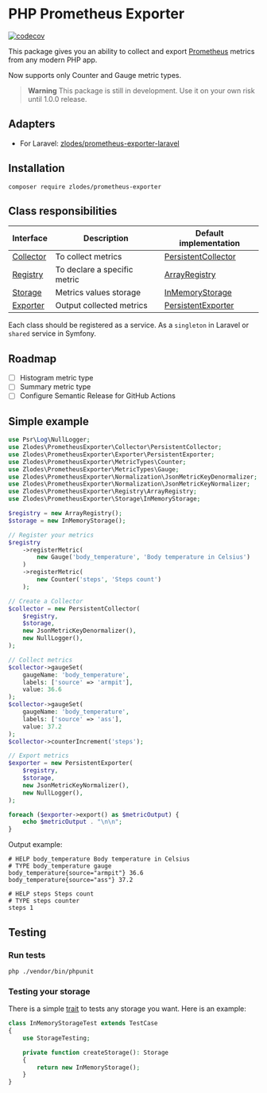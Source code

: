 # PHP Prometheus Exporter

[![codecov](https://codecov.io/gh/zlodes/php-prometheus-exporter/branch/master/graph/badge.svg?token=ROMQ8VBN0A)](https://codecov.io/gh/zlodes/php-prometheus-exporter)

This package gives you an ability to collect and export [Prometheus](https://prometheus.io/) metrics from any modern PHP app.

Now supports only Counter and Gauge metric types.

> **Warning**
> This package is still in development. Use it on your own risk until 1.0.0 release.

## Adapters

* For Laravel: [zlodes/prometheus-exporter-laravel](https://github.com/zlodes/php-prometheus-exporter-laravel)

## Installation

```shell
composer require zlodes/prometheus-exporter
```

## Class responsibilities

| Interface                                | Description                  | Default implementation                                       |
|------------------------------------------|------------------------------|--------------------------------------------------------------|
| [Collector](src/Collector/Collector.php) | To collect metrics           | [PersistentCollector](src/Collector/PersistentCollector.php) |
| [Registry](src/Registry/Registry.php)    | To declare a specific metric | [ArrayRegistry](src/Registry/ArrayRegistry.php)              |
| [Storage](src/Storage/Storage.php)       | Metrics values storage       | [InMemoryStorage](src/Storage/InMemoryStorage.php)           |
| [Exporter](src/Exporter/Exporter.php)    | Output collected metrics     | [PersistentExporter](src/Exporter/PersistentExporter.php)    |

Each class should be registered as a service. As a `singleton` in Laravel or `shared` service in Symfony.

## Roadmap

- [ ] Histogram metric type
- [ ] Summary metric type
- [ ] Configure Semantic Release for GitHub Actions

## Simple example

```php
use Psr\Log\NullLogger;
use Zlodes\PrometheusExporter\Collector\PersistentCollector;
use Zlodes\PrometheusExporter\Exporter\PersistentExporter;
use Zlodes\PrometheusExporter\MetricTypes\Counter;
use Zlodes\PrometheusExporter\MetricTypes\Gauge;
use Zlodes\PrometheusExporter\Normalization\JsonMetricKeyDenormalizer;
use Zlodes\PrometheusExporter\Normalization\JsonMetricKeyNormalizer;
use Zlodes\PrometheusExporter\Registry\ArrayRegistry;
use Zlodes\PrometheusExporter\Storage\InMemoryStorage;

$registry = new ArrayRegistry();
$storage = new InMemoryStorage();

// Register your metrics
$registry
    ->registerMetric(
        new Gauge('body_temperature', 'Body temperature in Celsius')
    )
    ->registerMetric(
        new Counter('steps', 'Steps count')
    );

// Create a Collector
$collector = new PersistentCollector(
    $registry,
    $storage,
    new JsonMetricKeyDenormalizer(),
    new NullLogger(),
);

// Collect metrics
$collector->gaugeSet(
    gaugeName: 'body_temperature',
    labels: ['source' => 'armpit'],
    value: 36.6
);
$collector->gaugeSet(
    gaugeName: 'body_temperature',
    labels: ['source' => 'ass'],
    value: 37.2
);
$collector->counterIncrement('steps');

// Export metrics
$exporter = new PersistentExporter(
    $registry,
    $storage,
    new JsonMetricKeyNormalizer(),
    new NullLogger(),
);

foreach ($exporter->export() as $metricOutput) {
    echo $metricOutput . "\n\n";
}
```

Output example:
```
# HELP body_temperature Body temperature in Celsius
# TYPE body_temperature gauge
body_temperature{source="armpit"} 36.6
body_temperature{source="ass"} 37.2

# HELP steps Steps count
# TYPE steps counter
steps 1
```

## Testing

### Run tests

```shell
php ./vendor/bin/phpunit
```

### Testing your storage

There is a simple [trait](tests/Storage/StorageTesting.php) to tests any storage you want. Here is an example:

```php
class InMemoryStorageTest extends TestCase
{
    use StorageTesting;

    private function createStorage(): Storage
    {
        return new InMemoryStorage();
    }
}
```
